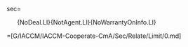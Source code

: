 sec=<ol>{NoDeal.LI}{NotAgent.LI}{NoWarrantyOnInfo.LI}</ol>

=[G/IACCM/IACCM-Cooperate-CmA/Sec/Relate/Limit/0.md]
